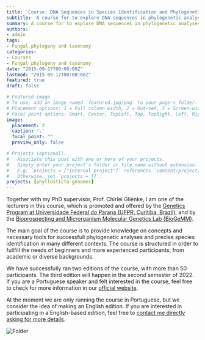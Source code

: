 ```yaml
---
title: 'Course: DNA Sequences in Species Identification and Phylogenetic Analyses'
subtitle: 'A course for to explore DNA sequences in phylogenetic analyses and species identification through several different approaches'
summary: A course for to explore DNA sequences in phylogenetic analyses and species identification through several different approaches.
authors:
- admin
tags:
- Fungal phylogeny and taxonomy
categories:
- Courses
- Fungal phylogeny and taxonomy
date: "2015-09-17T00:00:00Z"
lastmod: "2015-09-17T00:00:00Z"
featured: true
draft: false

# Featured image
# To use, add an image named `featured.jpg/png` to your page's folder.
# Placement options: 1 = Full column width, 2 = Out-set, 3 = Screen-width
# Focal point options: Smart, Center, TopLeft, Top, TopRight, Left, Right, BottomLeft, Bottom, BottomRight
image:
  placement: 2
  caption: '.'
  focal_point: ""
  preview_only: false

# Projects (optional).
#   Associate this post with one or more of your projects.
#   Simply enter your project's folder or file name without extension.
#   E.g. `projects = ["internal-project"]` references `content/project/deep-learning/index.md`.
#   Otherwise, set `projects = []`.
projects: [phyllosticta-genomes]
---
```


Together with my PhD supervisor, Prof. Chirlei Glienke, I am one of the lecturers in this course, which is promoted and offered by the [Genetics Program at Universidade Federal do Parana (UFPR, Curitiba, Brazil)](https://www.bio.ufpr.br/portal/ppggenetica/), and by the [Bioprospecting and Microrganism Molecular Genetics Lab (BioGeMM)](https://www.bio.ufpr.br/portal/biogemm/). 

The main goal of the course is to provide knowledge on concepts and necessary tools for successfull phylogenetic analyses and precise species identification in many different contexts. The course is structured in order to fullfill the needs of beginners and more experienced participants, from academic or diverse backgrounds. 

We have successfully ran two editions of the course, with more than 50 participants. The third edition will happen in the second semester of 2022. If you are a Portuguese speaker and felt interested in the course, feel free to check for more information in our [official website](https://cursodefilogeniaufpr.netlify.app).

At the moment we are only running the course in Portuguese, but we consider the idea of making an English edition. If you are interested in participating in a English-based edition, feel free to [contact me directly asking for more details](/#contact). 

![Folder](Folder.jpg)
